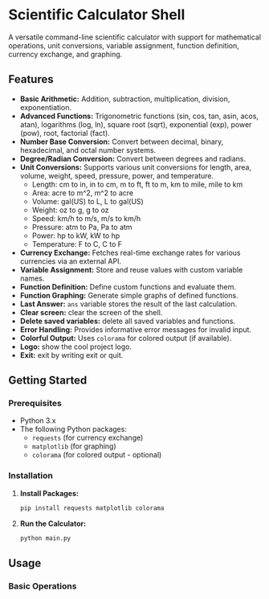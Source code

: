 # Scientific Calculator Shell

A versatile command-line scientific calculator with support for mathematical operations, unit conversions, variable assignment, function definition, currency exchange, and graphing.

## Features

*   **Basic Arithmetic:** Addition, subtraction, multiplication, division, exponentiation.
*   **Advanced Functions:** Trigonometric functions (sin, cos, tan, asin, acos, atan), logarithms (log, ln), square root (sqrt), exponential (exp), power (pow), root, factorial (fact).
*   **Number Base Conversion:** Convert between decimal, binary, hexadecimal, and octal number systems.
*   **Degree/Radian Conversion:** Convert between degrees and radians.
*   **Unit Conversions:** Supports various unit conversions for length, area, volume, weight, speed, pressure, power, and temperature.
    *   Length: cm to in, in to cm, m to ft, ft to m, km to mile, mile to km
    *   Area: acre to m^2, m^2 to acre
    *   Volume: gal(US) to L, L to gal(US)
    *   Weight: oz to g, g to oz
    *   Speed: km/h to m/s, m/s to km/h
    *   Pressure: atm to Pa, Pa to atm
    *   Power: hp to kW, kW to hp
    *   Temperature: F to C, C to F
*   **Currency Exchange:** Fetches real-time exchange rates for various currencies via an external API.
*   **Variable Assignment:** Store and reuse values with custom variable names.
*   **Function Definition:** Define custom functions and evaluate them.
*   **Function Graphing:** Generate simple graphs of defined functions.
*   **Last Answer:** `ans` variable stores the result of the last calculation.
*   **Clear screen:** clear the screen of the shell.
* **Delete saved variables:** delete all saved variables and functions.
*   **Error Handling:** Provides informative error messages for invalid input.
*   **Colorful Output:** Uses `colorama` for colored output (if available).
* **Logo:** show the cool project logo.
* **Exit:** exit by writing exit or quit.

## Getting Started

### Prerequisites

*   Python 3.x
*   The following Python packages:
    *   `requests` (for currency exchange)
    *   `matplotlib` (for graphing)
    *   `colorama` (for colored output - optional)

### Installation

1.  **Install Packages:**
    ```bash
    pip install requests matplotlib colorama
    ```

2.  **Run the Calculator:**
    ```bash
    python main.py
    ```

## Usage

### Basic Operations


